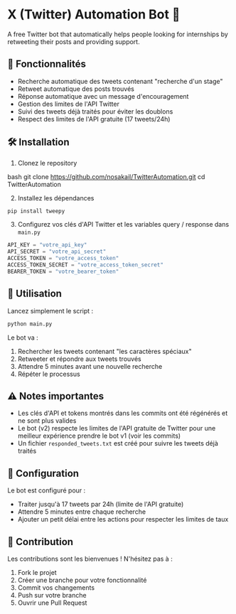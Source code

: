 # X (Twitter) Automation Bot 🤖

A free Twitter bot that automatically helps people looking for internships by retweeting their posts and providing support.

## 🎯 Fonctionnalités

- Recherche automatique des tweets contenant "recherche d'un stage"
- Retweet automatique des posts trouvés
- Réponse automatique avec un message d'encouragement
- Gestion des limites de l'API Twitter
- Suivi des tweets déjà traités pour éviter les doublons
- Respect des limites de l'API gratuite (17 tweets/24h)

## 🛠️ Installation

1. Clonez le repository

bash
git clone https://github.com/nosakail/TwitterAutomation.git
cd TwitterAutomation

2. Installez les dépendances

```bash
pip install tweepy
```

3. Configurez vos clés d'API Twitter et les variables query / response dans `main.py` 

```python
API_KEY = "votre_api_key"
API_SECRET = "votre_api_secret"
ACCESS_TOKEN = "votre_access_token"
ACCESS_TOKEN_SECRET = "votre_access_token_secret"
BEARER_TOKEN = "votre_bearer_token"
```

## 🚀 Utilisation

Lancez simplement le script :
```bash
python main.py
```

Le bot va :
1. Rechercher les tweets contenant "les caractères spéciaux"
2. Retweeter et répondre aux tweets trouvés
3. Attendre 5 minutes avant une nouvelle recherche
4. Répéter le processus

## ⚠️ Notes importantes

- Les clés d'API et tokens montrés dans les commits ont été régénérés et ne sont plus valides
- Le bot (v2) respecte les limites de l'API gratuite de Twitter pour une meilleur expérience prendre le bot v1 (voir les commits)
- Un fichier `responded_tweets.txt` est créé pour suivre les tweets déjà traités

## 📝 Configuration

Le bot est configuré pour :
- Traiter jusqu'à 17 tweets par 24h (limite de l'API gratuite)
- Attendre 5 minutes entre chaque recherche
- Ajouter un petit délai entre les actions pour respecter les limites de taux

## 🤝 Contribution

Les contributions sont les bienvenues ! N'hésitez pas à :
1. Fork le projet
2. Créer une branche pour votre fonctionnalité
3. Commit vos changements
4. Push sur votre branche
5. Ouvrir une Pull Request



